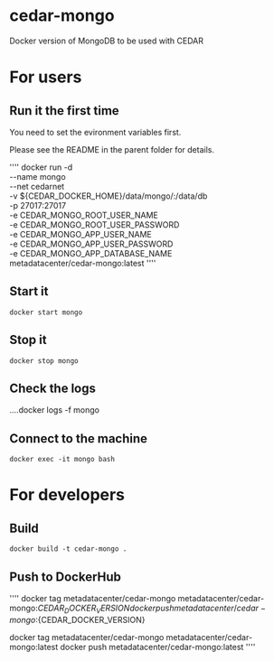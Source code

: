 # cedar-mongo
Docker version of MongoDB to be used with CEDAR

# For users

## Run it the first time

You need to set the evironment variables first.

Please see the README in the parent folder for details.

''''
docker run -d \
--name mongo \
--net cedarnet \
-v ${CEDAR_DOCKER_HOME}/data/mongo/:/data/db \
-p 27017:27017 \
-e CEDAR_MONGO_ROOT_USER_NAME \
-e CEDAR_MONGO_ROOT_USER_PASSWORD \
-e CEDAR_MONGO_APP_USER_NAME \
-e CEDAR_MONGO_APP_USER_PASSWORD \
-e CEDAR_MONGO_APP_DATABASE_NAME \
metadatacenter/cedar-mongo:latest
''''

## Start it

    docker start mongo

## Stop it

    docker stop mongo

## Check the logs

....docker logs -f mongo

## Connect to the machine

    docker exec -it mongo bash

# For developers

## Build

    docker build -t cedar-mongo .

## Push to DockerHub

''''
docker tag metadatacenter/cedar-mongo metadatacenter/cedar-mongo:${CEDAR_DOCKER_VERSION}
docker push metadatacenter/cedar-mongo:${CEDAR_DOCKER_VERSION}

docker tag metadatacenter/cedar-mongo metadatacenter/cedar-mongo:latest
docker push metadatacenter/cedar-mongo:latest
''''